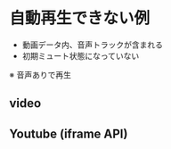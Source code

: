 # 自動再生できない例

- 動画データ内、音声トラックが含まれる
- 初期ミュート状態になっていない

※ 音声ありで再生

## video

<demo-video-auto-play-ng/>

## Youtube (iframe API)

<demo-youtube-auto-play-ng/>